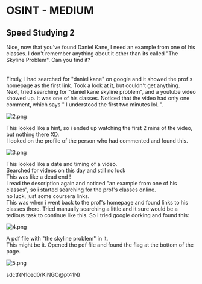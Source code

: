 # OSINT - MEDIUM
## Speed Studying 2
Nice, now that you've found Daniel Kane, I need an example from one of his classes. I don't remember anything about it other than its called "The Skyline Problem". Can you find it?  
<br />  
Firstly, I had searched for "daniel kane" on google and it showed the prof's homepage as the first link. Took a look at it, but couldn't get anything.  
Next, tried searching for "daniel kane skyline problem", and a youtube video showed up. It was one of his classes. Noticed that the video had only one comment, which says " I understood the first two minutes lol. ".   

![2.png](https://github.com/jkdarun/CTF-write-ups/blob/main/SDCTF/images/2.png)   

This looked like a hint, so i ended up watching the first 2 mins of the video, but nothing there XD.  
I looked on the profile of the person who had commented and found this.  

![3.png](https://github.com/jkdarun/CTF-write-ups/blob/main/SDCTF/images/3.png)  

This looked like a date and timing of a video.  
Searched for videos on this day and still no luck  
This was like a dead end !  
I read the description again and noticed "an example from one of his classes", so i started searching for the prof's classes online.   
no luck, just some coursera links.  
This was when i went back to the prof's homepage and found links to his classes there.
Tried manually searching a little and it sure would be a tedious task to continue like this.
So i tried google dorking and found this:  

![4.png](https://github.com/jkdarun/CTF-write-ups/blob/main/SDCTF/images/4.png)

A pdf file with "the skyline problem" in it.   
This might be it. Opened the pdf file and found the flag at the bottom of the page.  

![5.png](https://github.com/jkdarun/CTF-write-ups/blob/main/SDCTF/images/5.png)

sdctf{N1ced0rKiNGC@pt41N}
